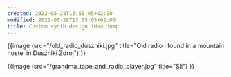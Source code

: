 ```yaml
---
created: 2022-05-28T13:55:05+02:00
modified: 2022-05-28T13:55:05+02:00
title: Custom synth design idea dump
---
```


{{image (src="/old_radio_duszniki.jpg" title="Old radio i found in a mountain hostel in Duszniki Zdrój") }}

{{image (src="/grandma_tape_and_radio_player.jpg" title="Sli") }}
